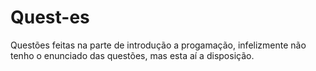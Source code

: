 # Quest-es
Questões feitas na parte de introdução a progamação, infelizmente não tenho o enunciado das questões, mas esta aí a disposição.
